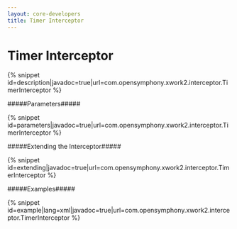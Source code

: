 ```yaml
---
layout: core-developers
title: Timer Interceptor
---
```


# Timer Interceptor



{% snippet id=description|javadoc=true|url=com.opensymphony.xwork2.interceptor.TimerInterceptor %}

#####Parameters#####



{% snippet id=parameters|javadoc=true|url=com.opensymphony.xwork2.interceptor.TimerInterceptor %}

#####Extending the Interceptor#####



{% snippet id=extending|javadoc=true|url=com.opensymphony.xwork2.interceptor.TimerInterceptor %}

#####Examples#####



{% snippet id=example|lang=xml|javadoc=true|url=com.opensymphony.xwork2.interceptor.TimerInterceptor %}
